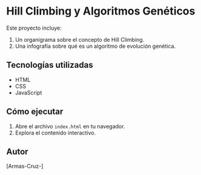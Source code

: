 # Hill Climbing y Algoritmos Genéticos

Este proyecto incluye:
1. Un organigrama sobre el concepto de Hill Climbing.
2. Una infografía sobre qué es un algoritmo de evolución genética.

## Tecnologías utilizadas
- HTML
- CSS
- JavaScript

## Cómo ejecutar
1. Abre el archivo `index.html` en tu navegador.
2. Explora el contenido interactivo.

## Autor
[Armas-Cruz-]